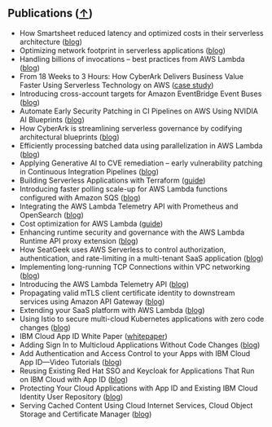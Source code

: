 ## Publications ([↑](#top))

- How Smartsheet reduced latency and optimized costs in their serverless architecture ([blog](https://aws.amazon.com/blogs/architecture/how-smartsheet-reduced-latency-and-optimized-costs-in-their-serverless-architecture/))
- Optimizing network footprint in serverless applications ([blog](https://aws.amazon.com/blogs/compute/optimizing-network-footprint-in-serverless-applications/))
- Handling billions of invocations – best practices from AWS Lambda ([blog](https://aws.amazon.com/blogs/compute/handling-billions-of-invocations-best-practices-from-aws-lambda/))
- From 18 Weeks to 3 Hours: How CyberArk Delivers Business Value Faster Using Serverless Technology on AWS ([case study](https://aws.amazon.com/solutions/case-studies/cyberark-serverless-case-study/))
- Introducing cross-account targets for Amazon EventBridge Event Buses ([blog](https://aws.amazon.com/blogs/compute/introducing-cross-account-targets-for-amazon-eventbridge-event-buses/))
- Automate Early Security Patching in CI Pipelines on AWS Using NVIDIA AI Blueprints ([blog](https://developer.nvidia.com/blog/automate-early-security-patching-in-ci-pipelines-on-aws-using-nvidia-ai-blueprints/))
- How CyberArk is streamlining serverless governance by codifying architectural blueprints ([blog](https://aws.amazon.com/blogs/architecture/how-cyberark-is-streamlining-serverless-governance-by-codifying-architectural-blueprints/))
- Efficiently processing batched data using parallelization in AWS Lambda ([blog](https://aws.amazon.com/blogs/compute/efficiently-processing-batched-data-using-parallelization-in-aws-lambda/))
- Applying Generative AI to CVE remediation – early vulnerability patching in Continuous Integration Pipelines ([blog](https://aws.amazon.com/blogs/containers/applying-generative-ai-to-cve-remediation-early-vulnerability-patching-in-continuous-integration-pipelines/))
- Building Serverless Applications with Terraform ([guide](https://serverlessland.com/content/guides/building-serverless-applications-with-terraform/01-introduction))
- Introducing faster polling scale-up for AWS Lambda functions configured with Amazon SQS ([blog](https://aws.amazon.com/blogs/compute/introducing-faster-polling-scale-up-for-aws-lambda-functions-configured-with-amazon-sqs/))
- Integrating the AWS Lambda Telemetry API with Prometheus and OpenSearch ([blog](https://aws.amazon.com/blogs/opensource/integrating-the-aws-lambda-telemetry-api-with-prometheus-and-opensearch/))
- Cost optimization for AWS Lambda ([guide](https://serverlessland.com/content/service/lambda/guides/cost-optimization/1-fine-tuning))
- Enhancing runtime security and governance with the AWS Lambda Runtime API proxy extension ([blog](https://aws.amazon.com/blogs/compute/enhancing-runtime-security-and-governance-with-the-aws-lambda-runtime-api-proxy-extension/))
- How SeatGeek uses AWS Serverless to control authorization, authentication, and rate-limiting in a multi-tenant SaaS application ([blog](https://aws.amazon.com/blogs/architecture/how-seatgeek-uses-aws-to-control-authorization-authentication-and-rate-limiting-in-a-multi-tenant-saas-application/))
- Implementing long-running TCP Connections within VPC networking ([blog](https://aws.amazon.com/blogs/networking-and-content-delivery/implementing-long-running-tcp-connections-within-vpc-networking/))
- Introducing the AWS Lambda Telemetry API ([blog](https://aws.amazon.com/blogs/compute/introducing-the-aws-lambda-telemetry-api/))
- Propagating valid mTLS client certificate identity to downstream services using Amazon API Gateway ([blog](https://aws.amazon.com/blogs/compute/propagating-valid-mtls-client-certificate-identity-to-downstream-services-using-amazon-api-gateway/))
- Extending your SaaS platform with AWS Lambda ([blog](https://aws.amazon.com/blogs/architecture/extending-your-saas-platform-with-aws-lambda/))
- Using Istio to secure multi-cloud Kubernetes applications with zero code changes ([blog](https://istio.io/latest/blog/2019/app-identity-and-access-adapter/))
- IBM Cloud App ID White Paper ([whitepaper](https://www.dropbox.com/scl/fi/4r94hc7jx1tfkzg0r21x2/2019-appid-whitepaper.pdf?rlkey=5pctp7nbjogvm0ai2omc019my&st=r7t8iyy2&dl=0))
- Adding Sign In to Multicloud Applications Without Code Changes ([blog](https://www.ibm.com/blog/adding-sign-in-to-multicloud-applications-without-code-changes/))
- Add Authentication and Access Control to your Apps with IBM Cloud App ID—Video Tutorials ([blog](https://www.ibm.com/blog/easily-add-authentication-and-access-control-to-your-applications-with-ibm-cloud-app-id-video-tutorials/))
- Reusing Existing Red Hat SSO and Keycloak for Applications That Run on IBM Cloud with App ID ([blog](https://www.ibm.com/blog/reusing-existing-red-hat-sso-and-keycloak-for-applications-that-run-on-ibm-cloud-with-app-id/))
- Protecting Your Cloud Applications with App ID and Existing IBM Cloud Identity User Repository ([blog](https://www.ibm.com/blog/protecting-your-cloud-applications-with-app-id-and-existing-ibm-cloud-identity-user-repository/))
- Serving Cached Content Using Cloud Internet Services, Cloud Object Storage and Certificate Manager ([blog](https://www.ibm.com/blog/serving-cached-content-using-cloud-internet-services-cloud-object-storage-and-certificate-manager/))
